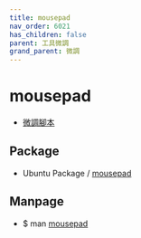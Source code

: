 ```yaml
---
title: mousepad
nav_order: 6021
has_children: false
parent: 工具微調
grand_parent: 微調
---
```



# mousepad

* [微調腳本](https://github.com/samwhelp/note-about-ubuntu/tree/gh-pages/_demo/adjustment/tool/mousepad)


## Package

* Ubuntu Package / [mousepad](https://packages.ubuntu.com/jammy/mousepad)


## Manpage

* $ man [mousepad](http://manpages.ubuntu.com/manpages/jammy/en/man1/mousepad.1.html)
